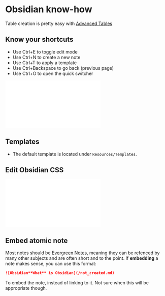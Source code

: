 # Obsidian know-how    
Table creation is pretty easy with [Advanced Tables](Advanced%20Tables.md)   
   
## Know your shortcuts   
- Use Ctrl+E to toggle edit mode   
- Use Ctrl+N to create a new note   
- Use Ctrl+T to apply a template   
- Use Ctrl+Backspace to go back (previous page)   
- Use Ctrl+O to open the quick switcher   
   
![Advanced Tables](../../Private/Obsidian/Advanced%2520Tables.md)   
   
## Templates   
- The default template is located under `Resources/Templates`.   
   
## Edit Obsidian CSS   
![Edit Obsidian CSS**Edit** Obsidian CSS](/not_created.md)   
   
## Embed atomic note   
Most notes should be [Evergreen Notes](../../Private/Education/Evergreen%2520Notes.md), meaning they can be refenced by many other subjects and are often short and to the point. If **embedding** a note makes sense, you can use this format:    
   
```md   
![Obsidian**What** is Obsidian](/not_created.md)   
```   
   
To embed the note, instead of linking to it. Not sure when this will be appropriate though.